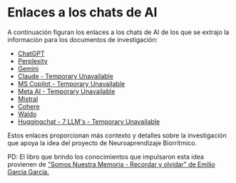 # Enlaces a los chats de AI

A continuación figuran los enlaces a los chats de AI de los que se extrajo la información para los documentos de investigación:

- [ChatGPT](https://chatgpt.com/share/6713046e-0178-8007-b421-2860880e8e96)
- [Perplexity](https://www.perplexity.ai/search/necesito-que-me-ayudes-a-depur-nQrpqXRMSR2TcXhqOV6r4A)
- [Gemini](https://g.co/gemini/share/6bbbb2d76d0d)
- [Claude - Temporary Unavailable](https://claude.ai/)
- [MS Copilot - Temporary Unavailable](https://copilot.microsoft.com/)
- [Meta AI - Temporary Unavailable](https://www.meta.ai/)
- [Mistral](https://chat.mistral.ai/chat/a8a90b89-9b3f-4bad-b381-1ce304bf951d)
- [Cohere](https://coral.cohere.com/share/d8ca2bcb-d573-443d-9db1-66101dd93720)
- [Waldo](https://www.waldo.fyi/project/109621)
- [Huggingchat - 7 LLM's - Temporary Unavailable](https://huggingface.co)

Estos enlaces proporcionan más contexto y detalles sobre la investigación que apoya la idea del proyecto de Neuroaprendizaje Biorrítmico.

PD: El libro que brindo los conocimientos que impulsaron esta idea provienen de ["Somos Nuestra Memoria - Recordar y olvidar" de Emilio García García.](https://www.google.com.co/books/edition/Somos_nuestra_memoria/Ov30uQEACAAJ?hl=es-419)
